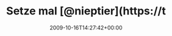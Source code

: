 ---
retweeted: false
source: <a href="http://twitter.com" rel="nofollow">Twitter Web Client</a>
entities:
  hashtags: []
  symbols: []
  user_mentions:
  - name: Sophie Dollinger
    screen_name: Analyze
    indices:
    - '24'
    - '32'
    id_str: '14384558'
    id: '14384558'
  urls: []
display_text_range:
- '0'
- '66'
favorite_count: '0'
id_str: '4916792328'
truncated: false
retweet_count: '0'
id: '4916792328'
created_at: Fri Oct 16 14:27:42 +0000 2009
favorited: false
full_text: Setze mal [@nieptier](https://twitter.com/nieptier) und [@analyze](https://twitter.com/analyze)
  in die Block-Ich-Wohl-Bald Liste.
lang: de
tags:
- pesos:twitter
date: '2009-10-16T14:27:42+00:00'
src: https://twitter.com/bascht/status/4916792328
original_url: https://twitter.com/bascht/status/4916792328
type: twitter_tweet
text: Setze mal [@nieptier](https://twitter.com/nieptier) und [@analyze](https://twitter.com/analyze)
  in die Block-Ich-Wohl-Bald Liste.
title: Setze mal [@nieptier](https://t

---